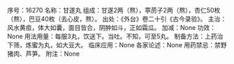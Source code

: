 序号：16270
名称：甘遂丸
组成：甘遂2两（熬），葶苈子2两（熬），杏仁50枚（熬），巴豆40枚（去心皮，熬）。
出处：《外台》卷二十引《古今录验》。
主治：风水黄疸，体大如囊，面目皆合，阴肿如斗，正如霜瓜。
加减：None
功效：None
用法用量：每服3丸，饮送下。当吐。不知，可至5丸。
制备方法：上药治下筛，炼蜜为丸，如大豆大。
临床应用：None
各家论述：None
用药禁忌：禁野猪肉、芦笋。
附注：None
